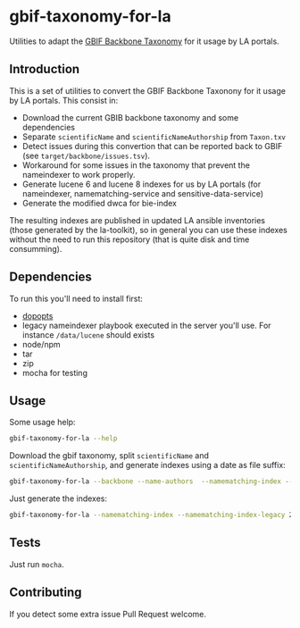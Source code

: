 # gbif-taxonomy-for-la

Utilities to adapt the [GBIF Backbone Taxonomy](https://www.gbif.org/dataset/d7dddbf4-2cf0-4f39-9b2a-bb099caae36c) for it usage by LA portals.

## Introduction

This is a set of utilities to convert the GBIF Backbone Taxonony for it usage by LA portals. This consist in:

- Download the current GBIB backbone taxonomy and some dependencies 
- Separate `scientificName` and `scientificNameAuthorship` from `Taxon.txv`
- Detect issues during this convertion that can be reported back to GBIF (see `target/backbone/issues.tsv`).
- Workaround for some issues in the taxonomy that prevent the nameindexer to work properly.
- Generate lucene 6 and lucene 8 indexes for us by LA portals (for nameindexer, namematching-service and sensitive-data-service)
- Generate the modified dwca for bie-index

The resulting indexes are published in updated LA ansible inventories (those generated by the la-toolkit), so in general you can use these indexes without the need to run this repository (that is quite disk and time consumming).

## Dependencies

To run this you'll need to install first: 

- [dopopts](https://github.com/docopt/docopts)
- legacy nameindexer playbook executed in the server you'll use. For instance `/data/lucene` should exists
- node/npm
- tar
- zip
- mocha for testing

## Usage

Some usage help:

```bash
gbif-taxonomy-for-la --help
```

Download the gbif taxonomy, split `scientificName` and `scientificNameAuthorship`, and generate indexes using a date as file suffix:

```bash
gbif-taxonomy-for-la --backbone --name-authors  --namematching-index --namematching-index-legacy 2022-11-23
```

Just generate the indexes:

```bash
gbif-taxonomy-for-la --namematching-index --namematching-index-legacy 2022-11-23
```

## Tests

Just run `mocha`.

## Contributing

If you detect some extra issue Pull Request welcome.
